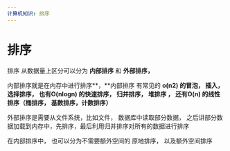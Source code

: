 ```yaml
---
计算机知识: 排序
---
```


# 排序

排序 从数据量上区分可以分为  **内部排序** 和 **外部排序，**

内部排序就是在内存中进行排序**，**内部排序 有常见的 **o\(n2\)  的冒泡， 插入，选择排序， 也有O\(nlogn\) 的快速排序， 归并排序， 堆排序  ， 还有O\(n\) 的线性排序（桶排序， 基数排序，计数排序）**

外部排序是需要从文件系统，比如文件， 数据库中读取部分数据， 之后讲部分数据加载到内存中，先排序，最后利用归并排序对所有的数据进行排序



在内部排序中， 也可以分为不需要额外空间的 原地排序， 以及额外空间排序

